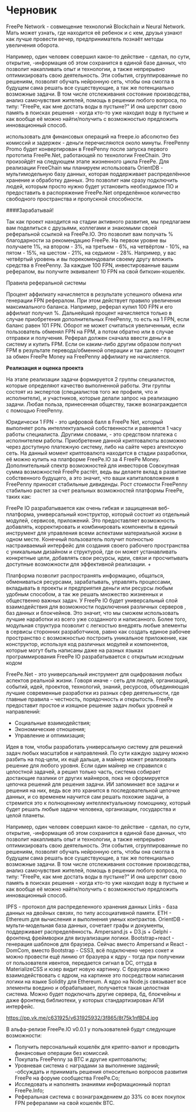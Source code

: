 # Черновик

FreePe Network - совмещение технологий Blockchain и Neural Network. Мать может узнать, где находится её ребенок и с кем, друзья узнают как лучше провести вечер, предприниматель познаёт методы увеличения оборота. 

Например, один человек совершил какое-то действие - сделал, по сути, открытие, -информация об этом сохранится в единой базе данных, что позволит накапливать опыт и технологии, а также непрерывно оптимизировать свою деятельность. Эти события, сгруппированные по решениям, позволят обучать нейронную сеть, чтобы она смогла в будущем сама решать все существующие, а так же потенциально возможные задачи. В том числе отслеживания состояние производства, анализ самочувствия жителей, помощь в решении любого вопроса, по типу: "FreePe, как мне достать воды в пустыне?" И она шерстит свою память в поисках решения - когда кто-то уже находил воду в пустыне и как вообще её можно найти/получить с возможностью предложить инновационный способ.

использовать для финансовых операций на freepe.io абсолютно без комиссий и задержек - деньги перечисляются около минуты. FreePenny Promo будет конвертирован в FreePenny после запуска первого прототипа FreePe.Net, работающей по технологии FreeChain. Это произойдёт на следующем этапе жизненного цикла FreePe.
Для реализации FreeChain мы планируем использовать OrientDB - мультимодельную базу данных, которая поддерживает  распределённое хранение и обработку данных.
Это позволит нам сразу подключить людей, которым просто нужно будет установить необходимое ПО и предоставить в распоряжение FreePe.Net определённое количество свободного пространства и пропускной способности. 


####Зарабатывай!

Так как проект находится на стадии активного развития, мы предлагаем вам поделиться с друзьями, коллегами и знакомыми своей реферальной ссылкой на FreePe.IO. Это позволит вам получать % благодарности за рекомендацию FreePe.
На первом уровне вы получаете 1%, на втором - 3%, на третьем - 6%, на четвёртом - 10%, на пятом - 15%, на шестом - 21%, на седьмом - 28%.
Например, у вас четвёртый уровень и вы порекомендовали своему другу вложить средства в FreePenny. За каждые 100 FPN, инвестированные вашим рефералом, вы получите эквивалент 10 FPN на свой биткоин-кошелёк.

Правила реферальной системы

Процент аффилиату начисляется в результате успешного обмена или генерации FPN рефералом. При этом действует правило увеличения максимального баланса. Например, реферал купил 100 FPN и его аффилиат получил %. Дальнейший процент начисляется только в случае приобретения дополнительных FreePenny, то есть на 1 FPN, если баланс равен 101 FPN. Оборот не может считаться увеличенным, если пользователь обменял FPN на FPM, а потом обратно или в случае отправки и получения.
Реферал должен сначала ввести деньги в систему и купить FPM. Если он каким-либо другим образом получил FPM в результате перевода/обменной операции и так далее - процент за обмен FreePe Money на FreePenny аффилиату не начисляется.

**Реализация и оценка проекта**

На этапе реализации задачи формируется 2 группы специалистов, которые определяют качество выполненной работы. Эти группы состоят из экспертов (специалистов того же профиля, что и исполнители), и участников, которые делали запрос на реализацию задачи. Любая польза, принесенная обществу, также вознаграждается с помощью FreePenny. 


Юридически 1 FPN - это цифровой балл в FreePe Net, который выполняет роль интеллектуальной собственности и равняется 1 часу работы специалиста. Другими словами, - это средством платежа с исполнителем работы. Приобретение данной криптовалюты возможно через доступную платежную систему, либо на сайте через агентскую сеть. На данный момент криптовалюта находится в стадии разработки, её можно купить на платформе FreePe.IO за 4 FreePe Money. 
Дополнительный спектр возможностей для инвесторов
Совокупная сумма возможностей FreePe растёт, ведь вы делаете вклад в развитие собственного будущего, а это значит, что ваши капиталовложения в FreePenny приносят стабильные дивиденды. Рост стоимости FreePenny стабильно растет за счет реальных возможностей платформы FreePe, таких как:


FreePe IO разрабатывается как очень гибкая и защищенная веб-платформа, универсальный конструктор, который состоит из отдельный модулей, сервисов, приложений. Это предоставляет возможность добавлять, корректировать и комбинировать компоненты в единый инструмент для управления всеми аспектами материальной жизни в одном месте. Конечный пользователь получит полностью настраиваемый интерфейс для создания своего рабочего пространства с уникальным дизайном и структурой, где он может устанавливать конкретные цели, добавлять свои ресурсы, идеи, связи и просчитывать доступные возможности для эффективной реализации. +

Платформа позволит распространять информацию, общаться, обмениваться ресурсами, зарабатывать, управлять процессами, вкладывать в проекты и предприятия деньги или ресурсы любым удобным способом, а так же решать множество жизненных и общественно важных задач.
У FreePe IO будет универсальный слой взаимодействия для возможности подключения различных серверов , баз данных и блокчейнов. Это значит, что мы сможем использовать лучшие наработки из всего уже созданного и написанного. Более того, модульная структура позволит с легкостью внедрять любые элементы в сервисы сторонних разработчиков, равно как создать единое рабочее пространство с возможностью построить уникальное приложение, как конструктор, используя код различных модулей и компонентов, которые могут быть написаны даже на разных языках программирования FreePe IO разрабатывается с открытым исходным кодом

FreePe.Net - это универсальный инструмент для оцифрования любых аспектов реальной жизни. Говоря иначе - сеть для людей, организаций, событий, идей, проектов, технологий, знаний, ресурсов, объединяющая лучшие современные разработки из разных сфер деятельности, где главные правила – честность, порядочность и открытость. FreePe предоставит простое и изящное решение задач любых уровней и направлений:
- Социальные взаимодействия;
- Экономические отношения;
- Управление и оптимизация;

Идея в том, чтобы разработать универсальную систему для решений задач любых масштабов и направлений. По сути каждую задачу можно разбить на под-цели, их ещё дальше, а майнер может реализовать решение для любого уровня. Если один майнер не справился с целостной задачей, а решил только часть, система собирает достающие пазлики от других майнеров, пока не сформируется цепочка решений для решения задачи. ИИ запоминает все задачи и решения на них, ведь все это хранится в последовательной цепочке данных, и со временем научится сам решать похожие задачи, а стремится это к полноценному интеллектуальному помощнику, который будет решать любые задачи человека, организации, государства и целой планеты.

Например, один человек совершил какое-то действие - сделал, по сути, открытие, -информация об этом сохранится в единой базе данных, что позволит накапливать опыт и технологии, а также непрерывно оптимизировать свою деятельность. Эти события, сгруппированные по решениям, позволят обучать нейронную сеть, чтобы она смогла в будущем сама решать все существующие, а так же потенциально возможные задачи. В том числе отслеживания состояние производства, анализ самочувствия жителей, помощь в решении любого вопроса, по типу: "FreePe, как мне достать воды в пустыне?" И она шерстит свою память в поисках решения - когда кто-то уже находил воду в пустыне и как вообще её можно найти/получить с возможностью предложить инновационный способ.

IPFS - протокол для распределенного хранения данных 
Links - база данных на двойных связях, по типу ассоциативной памяти. 
ETH - Ethereum для вычисления и выполнения умных контрактов. 
OrientDB - мульти-модельная база данных, сочетает графы и документы, поддерживает распределённость.
Ampersand.js + D3.js + Gelphi - фронтенд фреймворки для визуализации логики. 
Bootstrap+react - генерация шаблонов для браузера.
Сейчас вместо Ampersand и React - DomCom, вместо Bootstrap - CSS3, всё подключено через сокет и можно провести ещё линию от бразуера к ядру - тогда при получении от пользователя ивентов, передается сигнал в DC, оттуда в MaterializeCSS и юзер видит новую картинку.
С браузера можно взаимодействовать с ядром, на картинке это посредством написания логики на языке Solidity для Ethereum. 
А ядро на Node.js связывает все элементы воедино и обрабатывает, получается такая целостная система. 
Можно будет подключать другие сервера, бд, блокчейны и даже фронтенд библиотеки, у которых стандартизирован АПИ интерфейс.
 
https://pp.vk.me/c631925/v631925932/3f865/8t75k1nfBD4.jpg


В альфа-релизе FreePe.IO v0.0.1 у пользователей будут следующие возможности:
- Получить персональный кошелёк для крипто-валют и проводить финансовые операции без комиссий. 
- Покупать FreePenny за BTC и другие криптовалюты;
- Уровневая система с наградами за выполнение заданий; 
-обсуждать и принимать решения относительно вопросов развития FreePe на форуме сообщества FreePe.Co;
- Исследовать и наполнять знаниями информационный портал FreePe.Info;
- Реферальная система с вознаграждением до 33% со всех покупок FPN рефералами на свой кошелёк BTC. 

